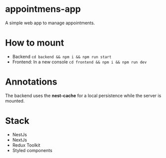 # appointmens-app
A simple web app to manage appointments.

# How to mount
- Backend
  `cd backend && npm i && npm run start`
- Frontend: In a new console
  `cd frontend && npm i && npm run dev`

# Annotations
The backend uses the **nest-cache** for a local persistence while the server is mounted.

# Stack
- NestJs
- NextJs
- Redux Toolkit
- Styled components

